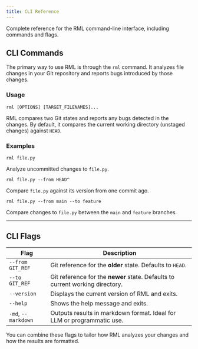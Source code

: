 ```yaml
---
title: CLI Reference
---
```


Complete reference for the RML command-line interface, including commands and flags.

## CLI Commands

The primary way to use RML is through the `rml` command. It analyzes file changes in your Git repository and reports bugs introduced by those changes.

### Usage

```
rml [OPTIONS] [TARGET_FILENAMES]...
```

RML compares two Git states and reports any bugs detected in the changes. By default, it compares the current working directory (unstaged changes) against `HEAD`.

### Examples

```
rml file.py
```

Analyze uncommitted changes to `file.py`.

```
rml file.py --from HEAD^
```

Compare `file.py` against its version from one commit ago.

```
rml file.py --from main --to feature
```

Compare changes to `file.py` between the `main` and `feature` branches.

---

## CLI Flags

| Flag                | Description                                                                   |
| ------------------- | ----------------------------------------------------------------------------- |
| `--from GIT_REF`    | Git reference for the **older** state. Defaults to `HEAD`.                    |
| `--to GIT_REF`      | Git reference for the **newer** state. Defaults to current working directory. |
| `--version`         | Displays the current version of RML and exits.                                |
| `--help`            | Shows the help message and exits.                                             |
| `-md`, `--markdown` | Outputs results in markdown format. Ideal for LLM or programmatic use.        |

You can combine these flags to tailor how RML analyzes your changes and how the results are formatted.
